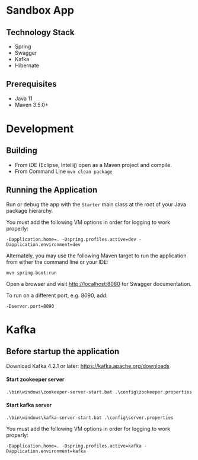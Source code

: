 # Sandbox App

## Technology Stack
* Spring
* Swagger
* Kafka
* Hibernate

## Prerequisites
* Java 11
* Maven 3.5.0+

# Development
## Building
* From IDE (Eclipse, Intellij) open as a Maven project and compile.
* From Command Line `mvn clean package`

## Running the Application
Run or debug the app with the `Starter` main class at the root of your Java package hierarchy.

You must add the following VM options in order for logging to work properly:
```
-Dapplication.home=. -Dspring.profiles.active=dev -Dapplication.environment=dev
```
Alternately, you may use the following Maven target to run the application from either the command line or your IDE:
```
mvn spring-boot:run
```
Open a browser and visit [http://localhost:8080](http://localhost:8080) for Swagger documentation.

To run on a different port, e.g. 8090, add:
```
-Dserver.port=8090
```

# Kafka
## Before startup the application

Download Kafka 4.2.1 or later: 
https://kafka.apache.org/downloads

#### Start zookeeper server
```
.\bin\windows\zookeeper-server-start.bat .\config\zookeeper.properties
```

#### Start kafka server
```
.\bin\windows\kafka-server-start.bat .\config\server.properties
```

You must add the following VM options in order for logging to work properly:
```
-Dapplication.home=. -Dspring.profiles.active=kafka -Dapplication.environment=kafka
```